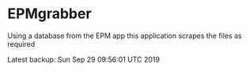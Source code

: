 # EPMgrabber
Using a database from the EPM app this application scrapes the files as required


Latest backup: Sun Sep 29 09:56:01 UTC 2019

